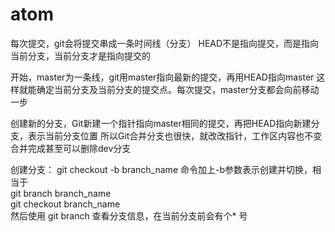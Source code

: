 # atom

每次提交，git会将提交串成一条时间线（分支）
HEAD不是指向提交，而是指向当前分支，当前分支才是指向提交的

开始，master为一条线，git用master指向最新的提交，再用HEAD指向master
这样就能确定当前分支及当前分支的提交点。每次提交，master分支都会向前移动一步

创建新的分支，Git新建一个指针指向master相同的提交，再把HEAD指向新建分支，表示当前分支位置
所以Git合并分支也很快，就改改指针，工作区内容也不变
合并完成甚至可以删除dev分支

创建分支：
git checkout -b branch_name  命令加上-b参数表示创建并切换，相当于   
git branch branch_name   
git checkout branch_name   
然后使用 git branch 查看分支信息，在当前分支前会有个* 号
